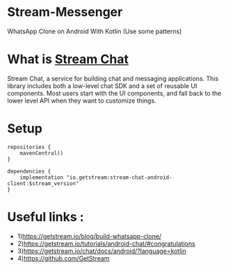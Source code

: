 # Stream-Messenger
WhatsApp Clone on Android With Kotlin (Use some patterns)

# What is [Stream Chat](https://github.com/GetStream/stream-chat-android/blob/main/README.md)

Stream Chat, a service for building chat and messaging applications. This library includes both a low-level chat SDK and a set of reusable UI components. Most users start with the UI components, and fall back to the lower level API when they want to customize things.


# Setup
```
repositories {
    mavenCentral()
}

dependencies {
    implementation "io.getstream:stream-chat-android-client:$stream_version"
}
```
# Useful links :
* 1)https://getstream.io/blog/build-whatsapp-clone/
* 2)https://getstream.io/tutorials/android-chat/#congratulations
* 3)https://getstream.io/chat/docs/android/?language=kotlin
* 4)https://github.com/GetStream
